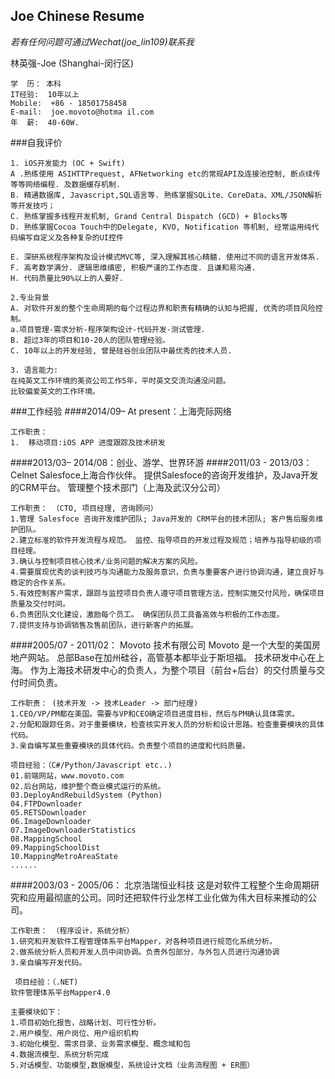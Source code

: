 ## Joe Chinese Resume

*若有任何问题可通过Wechat(joe_lin109)联系我*

林英强-Joe    (Shanghai-闵行区)
```
学  历： 本科
IT经验:  10年以上 
Mobile:  +86 - 18501758458
E-mail:  joe.movoto@hotma il.com
年  薪:  40-60W.
```


###自我评价
```
1. iOS开发能力 (OC + Swift)
A .熟练使用 ASIHTTPrequest, AFNetworking etc的常规API及连接池控制, 断点续传等等网络编程. 及数据缓存机制. 
B. 精通数据库, Javascript,SQL语言等. 熟练掌握SQLite、CoreData、XML/JSON解析等开发技巧； 
C. 熟练掌握多线程开发机制, Grand Central Dispatch (GCD) + Blocks等 
D. 熟练掌握Cocoa Touch中的Delegate, KVO, Notification 等机制, 经常运用纯代码编写自定义及各种复杂的UI控件 

E. 深研系统程序架构及设计模式MVC等, 深入理解其核心精髓. 使用过不同的语言开发体系. 
F. 高考数学满分. 逻辑思维缜密, 积极严谨的工作态度. 且谦和易沟通. 
H. 代码质量比90%以上的人要好. 

2.专业背景 
A. 对软件开发的整个生命周期的每个过程边界和职责有精确的认知与把握, 优秀的项目风险控制。 
a.项目管理-需求分析-程序架构设计-代码开发-测试管理. 
B. 超过3年的项目和10-20人的团队管理经验。 
C. 10年以上的开发经验, 曾是硅谷创业团队中最优秀的技术人员. 

3. 语言能力: 
在纯英文工作环境的美资公司工作5年，平时英文交流沟通没问题。 
比较偏爱英文的工作环境。
```



###工作经验
####2014/09– At present：上海壳际网络  
```
工作职责：
1.  移动项目:iOS APP 进度跟踪及技术研发 
```

####2013/03– 2014/08：创业、游学、世界环游
####2011/03 - 2013/03：Celnet
  Salesfoce上海合作伙伴。 提供Salesfoce的咨询开发维护，及Java开发的CRM平台。
  管理整个技术部门（上海及武汉分公司） 
```
工作职责： （CTO, 项目经理, 咨询顾问）
1.管理 Salesfoce 咨询开发维护团队; Java开发的 CRM平台的技术团队; 客户售后服务维护团队。 
2.建立标准的软件开发流程与规范。 监控、指导项目的开发过程及规范；培养与指导初级的项目经理。 
3.确认与控制项目核心技术/业务问题的解决方案的风险。 
4.需要展现优秀的谈判技巧与沟通能力及服务意识，负责与重要客户进行协调沟通，建立良好与稳定的合作关系。 
5.有效控制客户需求，跟踪与监控项目负责人遵守项目管理方法，控制实施交付风险，确保项目质量及交付时间。 
6.负责团队文化建设，激励每个员工。 确保团队员工具备高效与积极的工作态度。 
7.提供支持与协调销售及售前团队，进行新客户的拓展。
```

####2005/07 - 2011/02： Movoto 技术有限公司 
Movoto 是一个大型的美国房地产网站。 总部Base在加州硅谷，高管基本都毕业于斯坦福。 技术研发中心在上海。 作为上海技术研发中心的负责人，为整个项目（前台+后台）的交付质量与交付时间负责。
```
工作职责： (技术开发 -> 技术Leader -> 部门经理)
1.CEO/VP/PM都在美国。需要与VP和CEO确定项目进度目标，然后与PM确认具体需求。 
2.分配和跟踪任务。对于重要模块，检查核实开发人员的分析和设计思路。检查重要模块的具体代码。 
3.亲自编写某些重要模块的具体代码。负责整个项目的进度和代码质量。 
 
项目经验：（C#/Python/Javascript etc..)
01.前端网站，www.movoto.com 
02.后台网站，维护整个商业模式运行的系统。 
03.DeployAndRebuildSystem (Python) 
04.FTPDownloader 
05.RETSDownloader 
06.ImageDownloader 
07.ImageDownloaderStatistics 
08.MappingSchool 
09.MappingSchoolDist 
10.MappingMetroAreaState 
......
```

####2003/03 - 2005/06： 北京浩瑞恒业科技 
这是对软件工程整个生命周期研究和应用最彻底的公司。同时还把软件行业怎样工业化做为伟大目标来推动的公司。 
```
工作职责： （程序设计，系统分析）
1.研究和开发软件工程管理体系平台Mapper，对各种项目进行规范化系统分析。
2.做系统分析人员和开发人员中间协调。负责外包部分，与外包人员进行沟通协调 
3.亲自编写开发代码。
 
 项目经验：（.NET) 
软件管理体系平台Mapper4.0 

主要模块如下： 
1.项目初始化报告，战略计划、可行性分析。 
2.用户模型、用户岗位、用户组织机构 
3.初始化模型、需求目录、业务需求模型、概念域和包 
4.数据流模型、系统分析完成 
5.对话模型、功能模型,数据模型，系统设计文档（业务流程图 + ER图）
```

